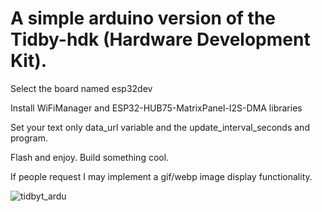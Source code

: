 # A simple arduino version of the Tidby-hdk (Hardware Development Kit).
Select the board named esp32dev

Install WiFiManager and ESP32-HUB75-MatrixPanel-I2S-DMA libraries

Set your text only data_url variable and the update_interval_seconds and program. 

Flash and enjoy.  Build something cool.

If people request I may implement a gif/webp image display functionality.

![tidbyt_ardu](https://github.com/tavdog/Tidbyt-hdk-arduino/assets/8324295/c88ad7db-6133-444a-a197-354e06cb2954)
